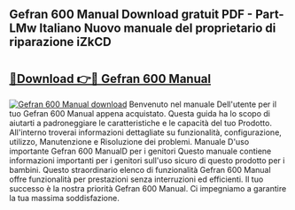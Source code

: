 ## Gefran 600 Manual Download gratuit PDF - Part-LMw Italiano Nuovo manuale del proprietario di riparazione iZkCD

# <h2><a href="http://dfbjxwn.blite.top/?on=Gefran+600+Manual">🔗Download 👉🔴 Gefran 600 Manual</a></h2>

[![Gefran 600 Manual download](https://i.imgur.com/lujVjoI.png)](http://dfbjxwn.blite.top/?on=Gefran+600+Manual)
Benvenuto nel manuale Dell'utente per il tuo Gefran 600 Manual appena acquistato. Questa guida ha lo scopo di aiutarti a padroneggiare le caratteristiche e le capacità del tuo Prodotto. All'interno troverai informazioni dettagliate su funzionalità, configurazione, utilizzo, Manutenzione e Risoluzione dei problemi. Manuale D'uso importante Gefran 600 ManualD per i genitori Questo manuale contiene informazioni importanti per i genitori sull'uso sicuro di questo prodotto per i bambini. Questo straordinario elenco di funzionalità Gefran 600 Manual offre funzionalità per prestazioni senza interruzioni ed efficienti. Il tuo successo è la nostra priorità Gefran 600 Manual. Ci impegniamo a garantire la tua massima soddisfazione.

